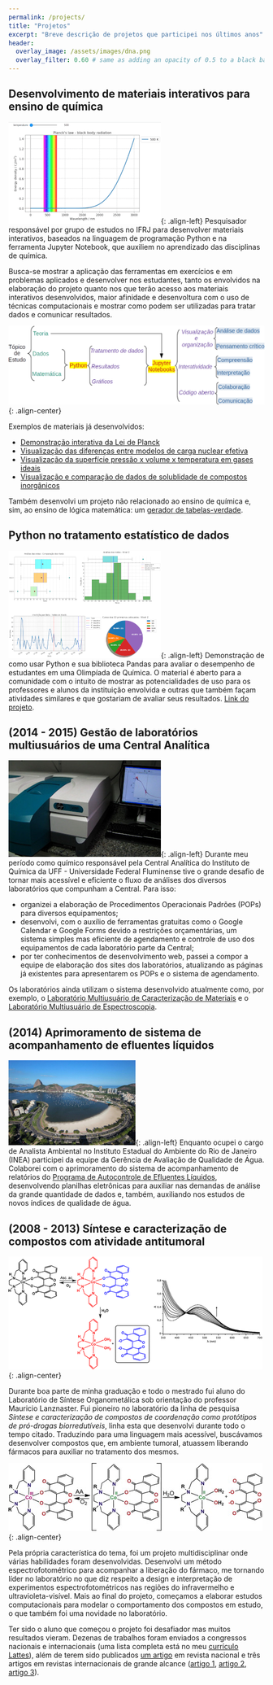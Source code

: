 ```yaml
---
permalink: /projects/
title: "Projetos"
excerpt: "Breve descrição de projetos que participei nos últimos anos"
header:
  overlay_image: /assets/images/dna.png
  overlay_filter: 0.60 # same as adding an opacity of 0.5 to a black background
---
```


## Desenvolvimento de materiais interativos para ensino de química

![planck_animation](../assets/images/animation_small.gif){: .align-left}
Pesquisador responsável por grupo de estudos no IFRJ para desenvolver materiais interativos, baseados na linguagem de programação Python e na ferramenta Jupyter Notebook, que auxiliem no aprendizado das disciplinas de química.

Busca-se mostrar a aplicação das ferramentas em exercícios e em problemas aplicados e desenvolver nos estudantes, tanto os envolvidos na elaboração do projeto quanto nos que terão acesso aos materiais interativos desenvolvidos, maior afinidade e desenvoltura com o uso de técnicas computacionais e mostrar como podem ser utilizadas para tratar dados e comunicar resultados.

![imagem_ensino](../assets/images/edu02.png){: .align-center}

Exemplos de materiais já desenvolvidos:

- [Demonstração interativa da Lei de Planck](https://github.com/chicolucio/planck)
- [Visualização das diferenças entre modelos de carga nuclear efetiva](https://github.com/chicolucio/zeff)
- [Visualização da superfície pressão x volume x temperatura em gases ideais](https://github.com/chicolucio/ideal_gases)
- [Visualização e comparação de dados de solublidade de compostos inorgânicos](https://github.com/chicolucio/solutions)

Também desenvolvi um projeto não relacionado ao ensino de química e, sim, ao ensino de lógica matemática: um [gerador de tabelas-verdade](https://github.com/chicolucio/truth-table-generator).


<!-- ## Projeto Ciência Programada

![logo_CP](../assets/images/CP_instagram_profile.png){: .align-left}
Projeto pessoal de desenvolvimento de uma plataforma de divulgação científica, com foco em uso e desenvolvimento de ferramentas tecnológicas.

Links do projeto: [site](https://cienciaprogramada.com.br/), [Instagram](https://instagram.com/cienciaprogramada). -->

## Python no tratamento estatístico de dados

![logo_CP](../assets/images/oiq_small.png){: .align-left}
Demonstração de como usar Python e sua biblioteca Pandas para avaliar o desempenho de estudantes em uma Olimpíada de Química. O material é aberto para a comunidade com o intuito de mostrar as potencialidades de uso para os professores e alunos da instituição envolvida e outras que também façam atividades similares e que gostariam de avaliar seus resultados. [Link do projeto](https://github.com/chicolucio/estatisticas-oiq-2019).

## (2014 - 2015) Gestão de laboratórios multiusuários de uma Central Analítica

![logo_CP](../assets/images/cary_5000.jpg){: .align-left}
Durante meu período como químico responsável pela Central Analítica do Instituto de Química da UFF - Universidade Federal Fluminense tive o grande desafio de tornar mais acessível e eficiente o fluxo de análises dos diversos laboratórios que compunham a Central. Para isso:

- organizei a elaboração de Procedimentos Operacionais Padrões (POPs) para diversos equipamentos;
- desenvolvi, com o auxílio de ferramentas gratuitas como o Google Calendar e Google Forms devido a restrições orçamentárias, um sistema simples mas eficiente de agendamento e controle de uso dos equipamentos de cada laboratório parte da Central;
- por ter conhecimentos de desenvolvimento web, passei a compor a equipe de elaboração dos sites dos laboratórios, atualizando as páginas já existentes para apresentarem os POPs e o sistema de agendamento.

Os laboratórios ainda utilizam o sistema desenvolvido atualmente como, por exemplo, o [Laboratório Multiusuário de Caracterização de Materiais](http://www.lamate.uff.br/index.php/formularios-new) e o [Laboratório Multiusuário de Espectroscopia](http://www.lame.uff.br/index.php/formularios).

## (2014) Aprimoramento de sistema de acompanhamento de efluentes líquidos

![logo_CP](../assets/images/baia_guanabara.jpg){: .align-left}
Enquanto ocupei o cargo de Analista Ambiental no Instituto Estadual do Ambiente do Rio de Janeiro (INEA) participei da equipe da Gerência de Avaliação de Qualidade de Água. Colaborei com o aprimoramento do sistema de acompanhamento de relatórios do [Programa de Autocontrole de Efluentes Líquidos](http://www.inea.rj.gov.br/procon-agua/), desenvolvendo planilhas eletrônicas para auxiliar nas demandas de análise da grande quantidade de dados e, também, auxiliando nos estudos de novos índices de qualidade de água.

## (2008 - 2013) Síntese e caracterização de compostos com atividade antitumoral

![logo_CP](../assets/images/pesquisa01.gif){: .align-center}

Durante boa parte de minha graduação e todo o mestrado fui aluno do Laboratório de Síntese Organometálica sob orientação do professor Mauricio Lanznaster. Fui pioneiro no laboratório da linha de pesquisa *Síntese e caracterização de compostos de coordenação como protótipos de pró-drogas biorredutíveis*, linha esta que desenvolvi durante todo o tempo citado. Traduzindo para uma linguagem mais acessível, buscávamos desenvolver compostos que, em ambiente tumoral, atuassem liberando fármacos para auxiliar no tratamento dos mesmos.

![logo_CP](../assets/images/pesquisa02.jpg){: .align-center}

Pela própria característica do tema, foi um projeto multidisciplinar onde várias habilidades foram desenvolvidas. Desenvolvi um método espectrofotométrico para acompanhar a liberação do fármaco, me tornando líder no laboratório no que diz respeito a design e interpretação de experimentos espectrofotométricos nas regiões do infravermelho e ultravioleta-visível. Mais ao final do projeto, começamos a elaborar estudos computacionais para modelar o comportamento dos compostos em estudo, o que também foi uma novidade no laboratório.

Ter sido o aluno que começou o projeto foi desafiador mas muitos resultados vieram. Dezenas de trabalhos foram enviados a congressos nacionais e internacionais (uma lista completa está no meu [currículo Lattes](http://lattes.cnpq.br/4657840420064295)), além de terem sido publicados [um artigo](http://dx.doi.org/10.5935/1984-6835.20090016) em revista nacional e três artigos em revistas internacionais de grande alcance ([artigo 1](http://dx.doi.org/10.1016/j.poly.2012.04.027), [artigo 2](http://dx.doi.org/10.1021/ic302175t), [artigo 3](http://dx.doi.org/10.1016/j.jinorgbio.2013.11.007)).